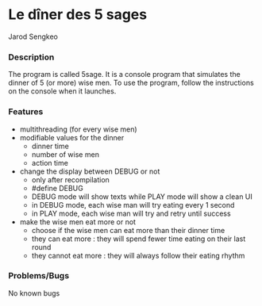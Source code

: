 # Le dîner des 5 sages
Jarod Sengkeo

### Description
The program is called 5sage. It is a console program that simulates the dinner of 5 (or more) wise men.
To use the program, follow the instructions on the console when it launches.

### Features
- multithreading (for every wise men)
- modifiable values for the dinner
	- dinner time
	- number of wise men
	- action time
- change the display between DEBUG or not
	- only after recompilation
	- \#define DEBUG
	- DEBUG mode will show texts while PLAY mode will show a clean UI
	- in DEBUG mode, each wise man will try eating every 1 second
	- in PLAY mode, each wise man will try and retry until success
- make the wise men eat more or not
	- choose if the wise men can eat more than their dinner time
	- they can eat more : they will spend fewer time eating on their last round
	- they cannot eat more : they will always follow their eating rhythm

### Problems/Bugs
No known bugs